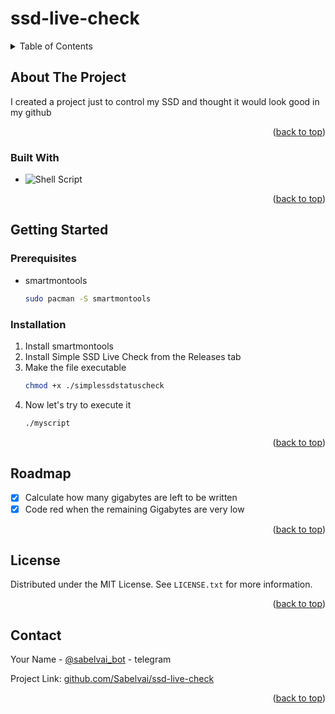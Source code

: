 # ssd-live-check
<a name="readme-top"></a>

<!-- TABLE OF CONTENTS -->
<details>
  <summary>Table of Contents</summary>
  <ol>
    <li>
      <a href="#about-the-project">About The Project</a>
      <ul>
        <li><a href="#built-with">Built With</a></li>
      </ul>
    </li>
    <li>
      <a href="#getting-started">Getting Started</a>
      <ul>
        <li><a href="#prerequisites">Prerequisites</a></li>
        <li><a href="#installation">Installation</a></li>
      </ul>
    </li>
    <li><a href="#roadmap">Roadmap</a></li>
    <li><a href="#license">License</a></li>
    <li><a href="#contact">Contact</a></li>
  </ol>
</details>



<!-- ABOUT THE PROJECT -->
## About The Project
I created a project just to control my SSD and thought it would look good in my github

<p align="right">(<a href="#readme-top">back to top</a>)</p>



### Built With

* ![Shell Script](https://img.shields.io/badge/shell_script-%23121011.svg?style=for-the-badge&logo=gnu-bash&logoColor=white)

<p align="right">(<a href="#readme-top">back to top</a>)</p>



<!-- GETTING STARTED -->
## Getting Started

### Prerequisites

* smartmontools
  ```sh
  sudo pacman -S smartmontools
  ```

### Installation

1. Install smartmontools
2. Install Simple SSD Live Check from the Releases tab
3. Make the file executable
   ```sh
   chmod +x ./simplessdstatuscheck
   ```
4. Now let's try to execute it
   ```sh
   ./myscript
   ```

<p align="right">(<a href="#readme-top">back to top</a>)</p>



<!-- ROADMAP -->
## Roadmap

- [x] Calculate how many gigabytes are left to be written
- [x] Code red when the remaining Gigabytes are very low

<p align="right">(<a href="#readme-top">back to top</a>)</p>



<!-- LICENSE -->
## License

Distributed under the MIT License. See `LICENSE.txt` for more information.

<p align="right">(<a href="#readme-top">back to top</a>)</p>



<!-- CONTACT -->
## Contact

Your Name - [@sabelvai_bot](http://t.me/sabelvai_bot) - telegram

Project Link: [github.com/Sabelvai/ssd-live-check](https://github.com/Sabelvai/ssd-live-check)

<p align="right">(<a href="#readme-top">back to top</a>)</p>
